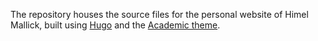 The repository houses the source files for the personal website of Himel Mallick, built using [Hugo][1] and the [Academic theme][2].

[1]: http://gohugo.io
[2]: https://github.com/gcushen/hugo-academic/
